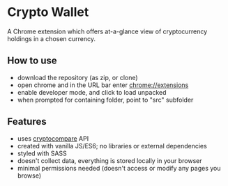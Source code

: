 Crypto Wallet
=============

A Chrome extension which offers at-a-glance view of cryptocurrency holdings in a chosen currency. 

How to use
----------

  * download the repository (as zip, or clone)
  * open chrome and in the URL bar enter [chrome://extensions](chrome://extensions)
  * enable developer mode, and click to load unpacked
  * when prompted for containing folder, point to "src" subfolder

Features
--------------

  * uses [cryptocompare](https://min-api.cryptocompare.com/) API
  * created with vanilla JS/ES6; no libraries or external dependencies
  * styled with SASS
  * doesn't collect data, everything is stored locally in your browser
  * minimal permissions needed (doesn't access or modify any pages you browse)
